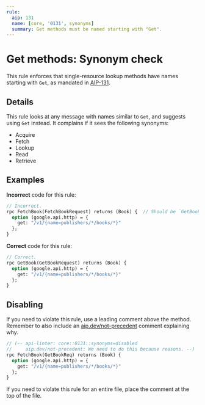```yaml
---
rule:
  aip: 131
  name: [core, '0131', synonyms]
  summary: Get methods must be named starting with "Get".
---
```


# Get methods: Synonym check

This rule enforces that single-resource lookup methods have names starting with
`Get`, as mandated in [AIP-131][].

## Details

This rule looks at any message with names similar to `Get`, and suggests using
`Get` instead. It complains if it sees the following synonyms:

- Acquire
- Fetch
- Lookup
- Read
- Retrieve

## Examples

**Incorrect** code for this rule:

```proto
// Incorrect.
rpc FetchBook(FetchBookRequest) returns (Book) {  // Should be `GetBook`.
  option (google.api.http) = {
    get: "/v1/{name=publishers/*/books/*}"
  };
}
```

**Correct** code for this rule:

```proto
// Correct.
rpc GetBook(GetBookRequest) returns (Book) {
  option (google.api.http) = {
    get: "/v1/{name=publishers/*/books/*}"
  };
}
```

## Disabling

If you need to violate this rule, use a leading comment above the method.
Remember to also include an [aip.dev/not-precedent][] comment explaining why.

```proto
// (-- api-linter: core::0131::synonyms=disabled
//     aip.dev/not-precedent: We need to do this because reasons. --)
rpc FetchBook(GetBookReq) returns (Book) {
  option (google.api.http) = {
    get: "/v1/{name=publishers/*/books/*}"
  };
}
```

If you need to violate this rule for an entire file, place the comment at the
top of the file.

[aip-131]: https://aip.dev/131
[aip.dev/not-precedent]: https://aip.dev/not-precedent
